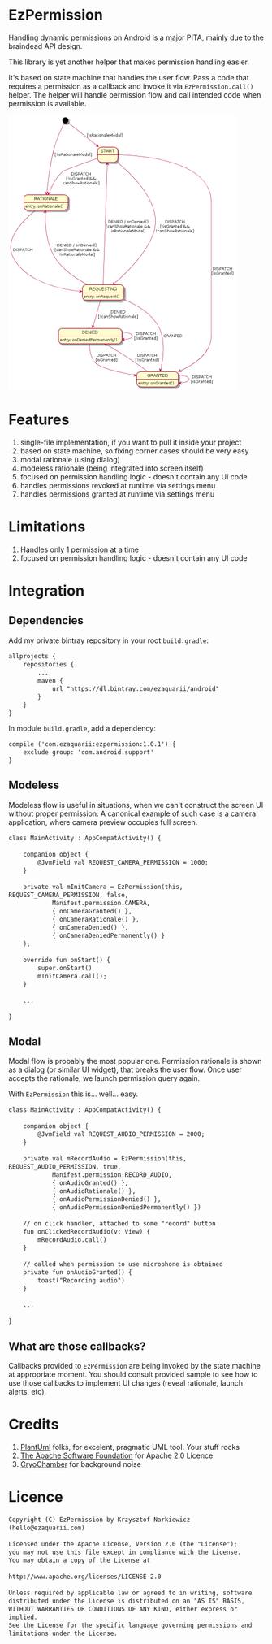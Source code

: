 # EzPermission

Handling dynamic permissions on Android is a major PITA, mainly due to the braindead API
design.

This library is yet another helper that makes permission handling easier.

It's based on state machine that handles the user flow.
Pass a code that requires a permission as a callback and invoke it via
`EzPermission.call()` helper. The helper will handle permission flow and call
intended code when permission is available.

![State machine diagram](state-machine.png)

# Features

1. single-file implementation, if you want to pull it inside your project
2. based on state machine, so fixing corner cases should be very easy
3. modal rationale (using dialog)
4. modeless rationale (being integrated into screen itself)
5. focused on permission handling logic - doesn't contain any UI code
6. handles permissions revoked at runtime via settings menu
7. handles permissions granted at runtime via settings menu

# Limitations

1. Handles only 1 permission at a time
2. focused on permission handling logic - doesn't contain any UI code

# Integration

## Dependencies

Add my private bintray repository in your root `build.gradle`:

    allprojects {
        repositories {
            ...
            maven {
                url "https://dl.bintray.com/ezaquarii/android"
            }
        }
    }
    
In module `build.gradle`, add a dependency:
    
    compile ('com.ezaquarii:ezpermission:1.0.1') {
        exclude group: 'com.android.support'
    }

## Modeless

Modeless flow is useful in situations, when we can't construct the screen UI without
proper permission. A canonical example of such case is a camera application, where
camera preview occupies full screen.

    class MainActivity : AppCompatActivity() {

        companion object {
            @JvmField val REQUEST_CAMERA_PERMISSION = 1000;
        }

        private val mInitCamera = EzPermission(this, REQUEST_CAMERA_PERMISSION, false,
                Manifest.permission.CAMERA,
                { onCameraGranted() },
                { onCameraRationale() },
                { onCameraDenied() },
                { onCameraDeniedPermanently() }
        );
        
        override fun onStart() {
            super.onStart()
            mInitCamera.call();
        }
        
        ...
        
    }

## Modal

Modal flow is probably the most popular one. Permission rationale is shown as a dialog (or similar UI widget),
that breaks the user flow. Once user accepts the rationale, we launch permission query again.

With `EzPermission` this is... well... easy.

    class MainActivity : AppCompatActivity() {

        companion object {
            @JvmField val REQUEST_AUDIO_PERMISSION = 2000;
        }
    
        private val mRecordAudio = EzPermission(this, REQUEST_AUDIO_PERMISSION, true,
                Manifest.permission.RECORD_AUDIO,
                { onAudioGranted() },
                { onAudioRationale() },
                { onAudioPermissionDenied() },
                { onAudioPermissionDeniedPermanently() })
                
        // on click handler, attached to some "record" button        
        fun onClickedRecordAudio(v: View) {
            mRecordAudio.call()
        }
        
        // called when permission to use microphone is obtained
        private fun onAudioGranted() {
            toast("Recording audio")
        }
        
        ...
    
    }
            
## What are those callbacks?

Callbacks provided to `EzPermission` are being invoked by the state machine at appropriate
moment. You should consult provided sample to see how to use those callbacks to implement UI
changes (reveal rationale, launch alerts, etc).

# Credits

1. [PlantUml](http://plantuml.com/) folks, for excelent, pragmatic UML tool. Your stuff rocks
2. [The Apache Software Foundation](https://www.apache.org/) for Apache 2.0 Licence
3. [CryoChamber](https://www.youtube.com/user/cryochamberlabel) for background noise

# Licence

    Copyright (C) EzPermission by Krzysztof Narkiewicz (hello@ezaquarii.com)
    
    Licensed under the Apache License, Version 2.0 (the "License");
    you may not use this file except in compliance with the License.
    You may obtain a copy of the License at
    
    http://www.apache.org/licenses/LICENSE-2.0
    
    Unless required by applicable law or agreed to in writing, software
    distributed under the License is distributed on an "AS IS" BASIS,
    WITHOUT WARRANTIES OR CONDITIONS OF ANY KIND, either express or implied.
    See the License for the specific language governing permissions and
    limitations under the License.